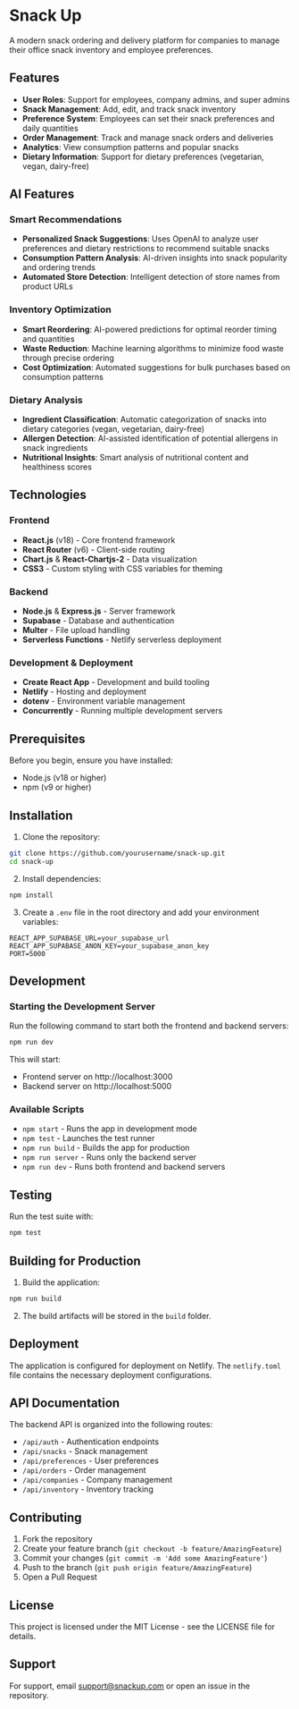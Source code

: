 # Snack Up

A modern snack ordering and delivery platform for companies to manage their office snack inventory and employee preferences.

## Features

- **User Roles**: Support for employees, company admins, and super admins
- **Snack Management**: Add, edit, and track snack inventory
- **Preference System**: Employees can set their snack preferences and daily quantities
- **Order Management**: Track and manage snack orders and deliveries
- **Analytics**: View consumption patterns and popular snacks
- **Dietary Information**: Support for dietary preferences (vegetarian, vegan, dairy-free)

## AI Features

### Smart Recommendations
- **Personalized Snack Suggestions**: Uses OpenAI to analyze user preferences and dietary restrictions to recommend suitable snacks
- **Consumption Pattern Analysis**: AI-driven insights into snack popularity and ordering trends
- **Automated Store Detection**: Intelligent detection of store names from product URLs

### Inventory Optimization
- **Smart Reordering**: AI-powered predictions for optimal reorder timing and quantities
- **Waste Reduction**: Machine learning algorithms to minimize food waste through precise ordering
- **Cost Optimization**: Automated suggestions for bulk purchases based on consumption patterns

### Dietary Analysis
- **Ingredient Classification**: Automatic categorization of snacks into dietary categories (vegan, vegetarian, dairy-free)
- **Allergen Detection**: AI-assisted identification of potential allergens in snack ingredients
- **Nutritional Insights**: Smart analysis of nutritional content and healthiness scores

## Technologies

### Frontend
- **React.js** (v18) - Core frontend framework
- **React Router** (v6) - Client-side routing
- **Chart.js** & **React-Chartjs-2** - Data visualization
- **CSS3** - Custom styling with CSS variables for theming

### Backend
- **Node.js** & **Express.js** - Server framework
- **Supabase** - Database and authentication
- **Multer** - File upload handling
- **Serverless Functions** - Netlify serverless deployment

### Development & Deployment
- **Create React App** - Development and build tooling
- **Netlify** - Hosting and deployment
- **dotenv** - Environment variable management
- **Concurrently** - Running multiple development servers

## Prerequisites

Before you begin, ensure you have installed:
- Node.js (v18 or higher)
- npm (v9 or higher)

## Installation

1. Clone the repository:
```bash
git clone https://github.com/yourusername/snack-up.git
cd snack-up
```

2. Install dependencies:
```bash
npm install
```

3. Create a `.env` file in the root directory and add your environment variables:
```env
REACT_APP_SUPABASE_URL=your_supabase_url
REACT_APP_SUPABASE_ANON_KEY=your_supabase_anon_key
PORT=5000
```

## Development

### Starting the Development Server

Run the following command to start both the frontend and backend servers:

```bash
npm run dev
```

This will start:
- Frontend server on http://localhost:3000
- Backend server on http://localhost:5000

### Available Scripts

- `npm start` - Runs the app in development mode
- `npm test` - Launches the test runner
- `npm run build` - Builds the app for production
- `npm run server` - Runs only the backend server
- `npm run dev` - Runs both frontend and backend servers

## Testing

Run the test suite with:

```bash
npm test
```

## Building for Production

1. Build the application:
```bash
npm run build
```

2. The build artifacts will be stored in the `build` folder.

## Deployment

The application is configured for deployment on Netlify. The `netlify.toml` file contains the necessary deployment configurations.

## API Documentation

The backend API is organized into the following routes:

- `/api/auth` - Authentication endpoints
- `/api/snacks` - Snack management
- `/api/preferences` - User preferences
- `/api/orders` - Order management
- `/api/companies` - Company management
- `/api/inventory` - Inventory tracking

## Contributing

1. Fork the repository
2. Create your feature branch (`git checkout -b feature/AmazingFeature`)
3. Commit your changes (`git commit -m 'Add some AmazingFeature'`)
4. Push to the branch (`git push origin feature/AmazingFeature`)
5. Open a Pull Request

## License

This project is licensed under the MIT License - see the LICENSE file for details.

## Support

For support, email support@snackup.com or open an issue in the repository.

